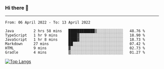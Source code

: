 ### Hi there 👋
---
<!--START_SECTION:waka-->

```text
From: 06 April 2022 - To: 13 April 2022

Java         2 hrs 58 mins   ████████████▒░░░░░░░░░░░░   48.76 %
TypeScript   1 hr 9 mins     ████▓░░░░░░░░░░░░░░░░░░░░   18.90 %
JavaScript   1 hr 8 mins     ████▓░░░░░░░░░░░░░░░░░░░░   18.73 %
Markdown     27 mins         ██░░░░░░░░░░░░░░░░░░░░░░░   07.42 %
HTML         9 mins          ▓░░░░░░░░░░░░░░░░░░░░░░░░   02.73 %
Gradle       4 mins          ▒░░░░░░░░░░░░░░░░░░░░░░░░   01.27 %
```

<!--END_SECTION:waka-->

[![Top Langs](https://github-readme-stats.vercel.app/api/top-langs/?username=HyunAh-iia&layout=compact)](https://github.com/anuraghazra/github-readme-stats)
<!--
**HyunAh-iia/HyunAh-iia** is a ✨ _special_ ✨ repository because its `README.md` (this file) appears on your GitHub profile.

Here are some ideas to get you started:

- 🔭 I’m currently working on ...
- 🌱 I’m currently learning ...
- 👯 I’m looking to collaborate on ...
- 🤔 I’m looking for help with ...
- 💬 Ask me about ...
- 📫 How to reach me: ...
- 😄 Pronouns: ...
- ⚡ Fun fact: ...
-->
